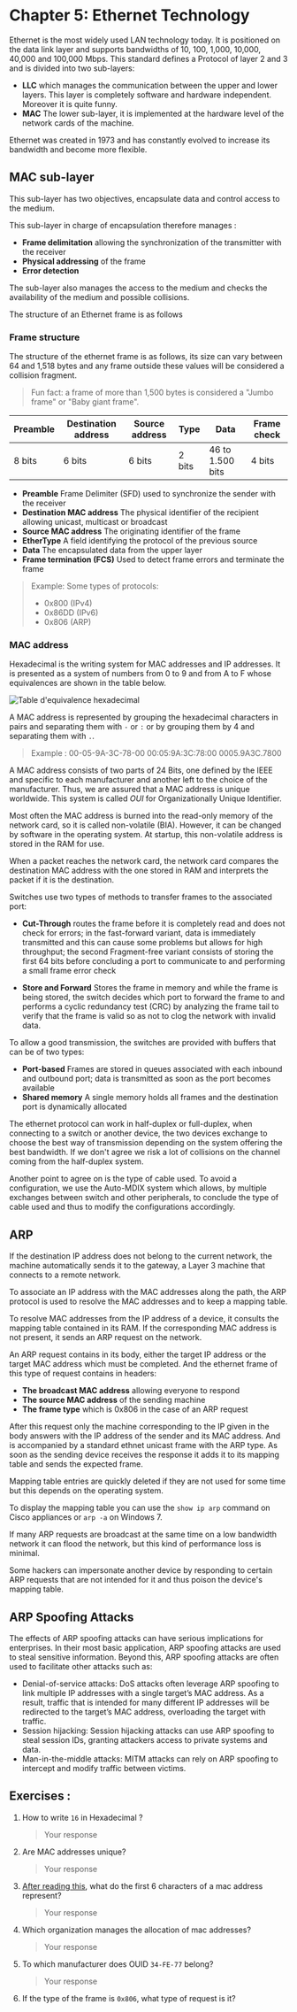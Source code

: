 # Chapter 5: Ethernet Technology

Ethernet is the most widely used LAN technology today. It is positioned on the data link layer and supports bandwidths of 10, 100, 1,000, 10,000, 40,000 and 100,000 Mbps. This standard defines a Protocol of layer 2 and 3 and is divided into two sub-layers:

* **LLC** which manages the communication between the upper and lower layers. This layer is completely software and hardware independent. Moreover it is quite funny.
* **MAC** The lower sub-layer, it is implemented at the hardware level of the network cards of the machine.

Ethernet was created in 1973 and has constantly evolved to increase its bandwidth and become more flexible.

## MAC sub-layer

This sub-layer has two objectives, encapsulate data and control access to the medium.

This sub-layer in charge of encapsulation therefore manages : 

* **Frame delimitation** allowing the synchronization of the transmitter with the receiver
* **Physical addressing** of the frame
* **Error detection**

The sub-layer also manages the access to the medium and checks the availability of the medium and possible collisions.

The structure of an Ethernet frame is as follows

### Frame structure

The structure of the ethernet frame is as follows, its size can vary between 64 and 1,518 bytes and any frame outside these values will be considered a collision fragment.

> Fun fact: a frame of more than 1,500 bytes is considered a "Jumbo frame" or "Baby giant frame".

|Preamble|Destination address|Source address|Type|Data|Frame check|
|---------|----------------------|--------------|----|-------|----------------|
|8 bits|6 bits|6 bits|2 bits|46 to 1.500 bits|4 bits|

* **Preamble** Frame Delimiter (SFD) used to synchronize the sender with the receiver
* **Destination MAC address** The physical identifier of the recipient allowing unicast, multicast or broadcast
* **Source MAC address** The originating identifier of the frame
* **EtherType** A field identifying the protocol of the previous source
* **Data** The encapsulated data from the upper layer
* **Frame termination (FCS)** Used to detect frame errors and terminate the frame

> Example: Some types of protocols: 
> * 0x800 (IPv4)
> * 0x86DD (IPv6)
> * 0x806 (ARP)

### MAC address

Hexadecimal is the writing system for MAC addresses and IP addresses. It is presented as a system of numbers from 0 to 9 and from A to F whose equivalences are shown in the table below.

![Table d'equivalence hexadecimal](https://cryptlabs.com/wp-content/uploads/2021/07/1_PkHLh296lpvyEyJ2KPxdSw.png)

A MAC address is represented by grouping the hexadecimal characters in pairs and separating them with `-` or `:` or by grouping them by 4 and separating them with `.`.

> Example :
> 00-05-9A-3C-78-00
> 00:05:9A:3C:78:00
> 0005.9A3C.7800

A MAC address consists of two parts of 24 Bits, one defined by the IEEE and specific to each manufacturer and another left to the choice of the manufacturer. Thus, we are assured that a MAC address is unique worldwide. This system is called *OUI* for Organizationally Unique Identifier.


Most often the MAC address is burned into the read-only memory of the network card, so it is called non-volatile (BIA). However, it can be changed by software in the operating system. At startup, this non-volatile address is stored in the RAM for use.

When a packet reaches the network card, the network card compares the destination MAC address with the one stored in RAM and interprets the packet if it is the destination.

Switches use two types of methods to transfer frames to the associated port:

* **Cut-Through** routes the frame before it is completely read and does not check for errors; in the fast-forward variant, data is immediately transmitted and this can cause some problems but allows for high throughput; the second Fragment-free variant consists of storing the first 64 bits before concluding a port to communicate to and performing a small frame error check

* **Store and Forward** Stores the frame in memory and while the frame is being stored, the switch decides which port to forward the frame to and performs a cyclic redundancy test (CRC) by analyzing the frame tail to verify that the frame is valid so as not to clog the network with invalid data.

To allow a good transmission, the switches are provided with buffers that can be of two types:

* **Port-based** Frames are stored in queues associated with each inbound and outbound port; data is transmitted as soon as the port becomes available
* **Shared memory** A single memory holds all frames and the destination port is dynamically allocated

The ethernet protocol can work in half-duplex or full-duplex, when connecting to a switch or another device, the two devices exchange to choose the best way of transmission depending on the system offering the best bandwidth. If we don't agree we risk a lot of collisions on the channel coming from the half-duplex system.

Another point to agree on is the type of cable used. To avoid a configuration, we use the Auto-MDIX system which allows, by multiple exchanges between switch and other peripherals, to conclude the type of cable used and thus to modify the configurations accordingly.

## ARP

If the destination IP address does not belong to the current network, the machine automatically sends it to the gateway, a Layer 3 machine that connects to a remote network.

To associate an IP address with the MAC addresses along the path, the ARP protocol is used to resolve the MAC addresses and to keep a mapping table.

To resolve MAC addresses from the IP address of a device, it consults the mapping table contained in its RAM. If the corresponding MAC address is not present, it sends an ARP request on the network.

An ARP request contains in its body, either the target IP address or the target MAC address which must be completed. And the ethernet frame of this type of request contains in headers:

* **The broadcast MAC address** allowing everyone to respond
* **The source MAC address** of the sending machine
* **The frame type** which is 0x806 in the case of an ARP request

After this request only the machine corresponding to the IP given in the body answers with the IP address of the sender and its MAC address. And is accompanied by a standard ethnet unicast frame with the ARP type. As soon as the sending device receives the response it adds it to its mapping table and sends the expected frame.

Mapping table entries are quickly deleted if they are not used for some time but this depends on the operating system.

To display the mapping table you can use the `show ip arp` command on Cisco appliances or `arp -a` on Windows 7.

If many ARP requests are broadcast at the same time on a low bandwidth network it can flood the network, but this kind of performance loss is minimal.

Some hackers can impersonate another device by responding to certain ARP requests that are not intended for it and thus poison the device's mapping table.

## ARP Spoofing Attacks
The effects of ARP spoofing attacks can have serious implications for enterprises. In their most basic application, ARP spoofing attacks are used to steal sensitive information. Beyond this, ARP spoofing attacks are often used to facilitate other attacks such as:

* Denial-of-service attacks: DoS attacks often leverage ARP spoofing to link multiple IP addresses with a single target’s MAC address. As a result, traffic that is intended for many different IP addresses will be redirected to the target’s MAC address, overloading the target with traffic.
* Session hijacking: Session hijacking attacks can use ARP spoofing to steal session IDs, granting attackers access to private systems and data.
* Man-in-the-middle attacks: MITM attacks can rely on ARP spoofing to intercept and modify traffic between victims.

## Exercises :

1. How to write ``16`` in Hexadecimal ?
    > Your response

2. Are MAC addresses unique?
    > Your response

3. [After reading this](../Others/Mac_addressing.md), what do the first 6 characters of a mac address represent?
    > Your response 

4. Which organization manages the allocation of mac addresses? 
    > Your response 

5. To which manufacturer does OUID ``34-FE-77`` belong?
    > Your response

6. If the type of the frame is ``0x806``, what type of request is it? 

